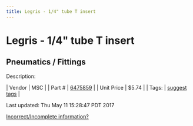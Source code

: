 ```yaml
---
title: Legris - 1/4" tube T insert
---
```


# Legris - 1/4" tube T insert
## Pneumatics / Fittings
Description: 	 

| Vendor | MSC | 
| Part # | [6475859](http://www.mscdirect.com/) | 
| Unit Price | $5.74 | 
| Tags: | [suggest tags](https://docs.google.com/forms/d/e/1FAIpQLSeWyY8v3RgOty-MyWmh9U0iivNYN_molChYyS-0U-o-kOAv_g/viewform) | 

Last updated: Thu May 11 15:28:47 PDT 2017

 [Incorrect/Incomplete information?](https://docs.google.com/forms/d/e/1FAIpQLSeWyY8v3RgOty-MyWmh9U0iivNYN_molChYyS-0U-o-kOAv_g/viewform)